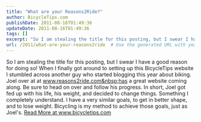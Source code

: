 ```yaml
---
title: "What are your Reasons2Ride?"
author: BicycleTips.com
publishDate: 2011-08-16T01:49:36
updateDate: 2011-08-16T01:49:36
tags: []
excerpt: "So I am stealing the title for this posting, but I swear I have a good reason for doing so! When I finally got around to setting up this BicycleTips website I stumbled across another guy who started blogging this year about biking. Joel over at at&nbsp;www.reasons2ride.com&nbsp;has a great website coming along. Be sure to head on over and follow his progress. In short, Joel got fed up with his life, his weight, and decided to change things. Something I completely understand. I have a very similar goals, to get in better shape, and to lose weight. Bicycling is my method to achieve those goals, just as Joel's."
url: /2011/what-are-your-reasons2ride  # Use the generated URL with year
---
```

So I am stealing the title for this posting, but I swear I have a good reason for doing so! When I finally got around to setting up this BicycleTips website I stumbled across another guy who started blogging this year about biking. Joel over at at&nbsp;www.reasons2ride.com&nbsp;has a great website coming along. Be sure to head on over and follow his progress. In short, Joel got fed up with his life, his weight, and decided to change things. Something I completely understand. I have a very similar goals, to get in better shape, and to lose weight. Bicycling is my method to achieve those goals, just as Joel's. <a href="https://www.bicycletips.com/tips/aid/12">Read More at www.bicycletips.com</a>
